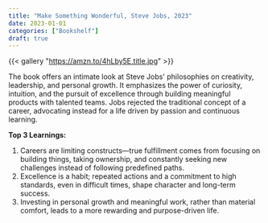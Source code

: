 ```yaml
---
title: "Make Something Wonderful, Steve Jobs, 2023"
date: 2023-01-01
categories: ["Bookshelf"]
draft: true
---
```


{{< gallery "https://amzn.to/4hLby5E,title.jpg" >}}

The book offers an intimate look at Steve Jobs' philosophies on creativity, leadership, and personal growth. It emphasizes the power of curiosity, intuition, and the pursuit of excellence through building meaningful products with talented teams. Jobs rejected the traditional concept of a career, advocating instead for a life driven by passion and continuous learning.

**Top 3 Learnings:**

1. Careers are limiting constructs—true fulfillment comes from focusing on building things, taking ownership, and constantly seeking new challenges instead of following predefined paths.
2. Excellence is a habit; repeated actions and a commitment to high standards, even in difficult times, shape character and long-term success.
3. Investing in personal growth and meaningful work, rather than material comfort, leads to a more rewarding and purpose-driven life.
